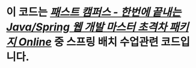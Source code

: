 # 이 코드는 ***[패스트 캠퍼스 - 한번에 끝내는 Java/Spring 웹 개발 마스터 초격차 패키지 Online](https://fastcampus.co.kr/dev_online_javaend)*** 중 스프링 배치 수업관련 코드입니다.
